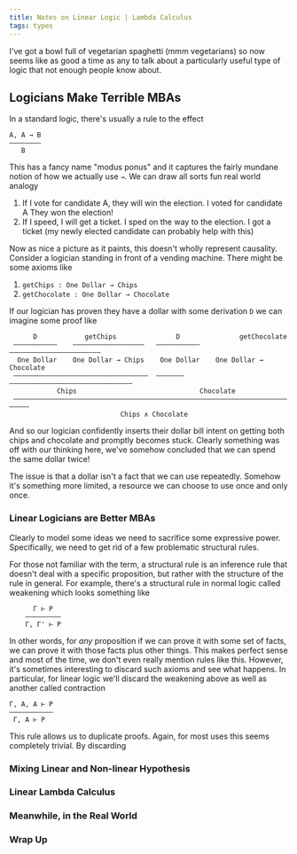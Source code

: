 ```yaml
---
title: Notes on Linear Logic | Lambda Calculus
tags: types
---
```


I've got a bowl full of vegetarian spaghetti (mmm vegetarians) so now
seems like as good a time as any to talk about a particularly useful
type of logic that not enough people know about.

## Logicians Make Terrible MBAs

In a standard logic, there's usually a rule to the effect

    A, A → B
    ————————
       B


This has a fancy name "modus ponus" and it captures the fairly mundane
notion of how we actually use `→`. We can draw all sorts fun real
world analogy

 1. If I vote for candidate A, they will win the election. I voted for
     candidate A They won the election!
 2. If I speed, I will get a ticket.  I sped on the way to the
    election.  I got a ticket (my newly elected candidate can probably
    help with this)

Now as nice a picture as it paints, this doesn't wholly represent
causality. Consider a logician standing in front of a vending
machine. There might be some axioms like

 1. `getChips : One Dollar → Chips`
 2. `getChocolate : One Dollar → Chocolate`

If our logician has proven they have a dollar with some derivation `D`
we can imagine some proof like

          D            getChips               D               getChocolate
     ———————————    ——————————————————   ———————————    ——————————————————————–
      One Dollar    One Dollar → Chips    One Dollar    One Dollar → Chocolate
     ——————–———————————————————————————  ——————–———————————————————————————————
                Chips                               Chocolate
     ————————————————————————————————————————————————————————————————————–—————
                                Chips ∧ Chocolate

And so our logician confidently inserts their dollar bill intent on
getting both chips and chocolate and promptly becomes stuck. Clearly
something was off with our thinking here, we've somehow concluded that
we can spend the same dollar twice!

The issue is that a dollar isn't a fact that we can use
repeatedly. Somehow it's something more limited, a resource we can
choose to use once and only once.

### Linear Logicians are Better MBAs

Clearly to model some ideas we need to sacrifice some expressive
power. Specifically, we need to get rid of a few problematic
structural rules.

For those not familiar with the term, a structural rule is an
inference rule that doesn't deal with a specific proposition, but
rather with the structure of the rule in general. For example, there's
a structural rule in normal logic called weakening which looks
something like

          Γ ⊢ P
        —————————
        Γ, Γ' ⊢ P

In other words, for *any* proposition if we can prove it with some set
of facts, we can prove it with those facts plus other things. This
makes perfect sense and most of the time, we don't even really mention
rules like this. However, it's sometimes interesting to discard such
axioms and see what happens. In particular, for linear logic we'll
discard the weakening above as well as another called contraction


    Γ, A, A ⊢ P
    ———————————
     Γ, A ⊢ P

This rule allows us to duplicate proofs. Again, for most uses this
seems completely trivial. By discarding

### Mixing Linear and Non-linear Hypothesis

### Linear Lambda Calculus

### Meanwhile, in the Real World

### Wrap Up

